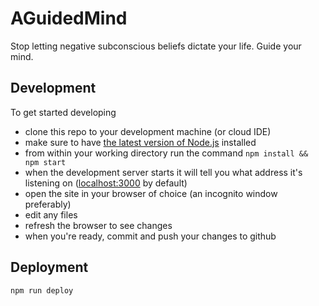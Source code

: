 # AGuidedMind
Stop letting negative subconscious beliefs dictate your life. Guide your mind.

## Development

To get started developing

* clone this repo to your development machine (or cloud IDE)
* make sure to have [the latest version of Node.js](https://nodejs.org/en/) installed
* from within your working directory run the command `npm install && npm start`
* when the development server starts it will tell you what address it's listening on ([localhost:3000](https://localhost:3000) by default)
* open the site in your browser of choice (an incognito window preferably)
* edit any files
* refresh the browser to see changes
* when you're ready, commit and push your changes to github

## Deployment

`npm run deploy`
